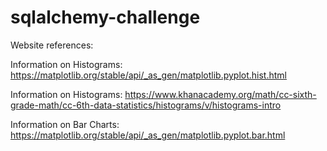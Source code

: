 # sqlalchemy-challenge

Website references:  

Information on Histograms: https://matplotlib.org/stable/api/_as_gen/matplotlib.pyplot.hist.html   

Information on Histograms: https://www.khanacademy.org/math/cc-sixth-grade-math/cc-6th-data-statistics/histograms/v/histograms-intro  

Information on Bar Charts: https://matplotlib.org/stable/api/_as_gen/matplotlib.pyplot.bar.html  

